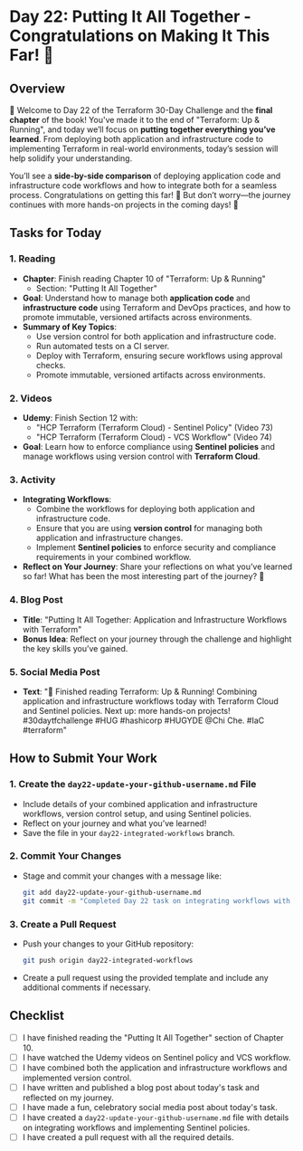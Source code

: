 # Day 22: Putting It All Together - Congratulations on Making It This Far! 🎉

## Overview

🎉 Welcome to Day 22 of the Terraform 30-Day Challenge and the **final chapter** of the book! You've made it to the end of "Terraform: Up & Running", and today we’ll focus on **putting together everything you’ve learned**. From deploying both application and infrastructure code to implementing Terraform in real-world environments, today’s session will help solidify your understanding.

You’ll see a **side-by-side comparison** of deploying application code and infrastructure code workflows and how to integrate both for a seamless process. Congratulations on getting this far! 🚀 But don’t worry—the journey continues with more hands-on projects in the coming days! 💪

## Tasks for Today

### 1. **Reading**
   - **Chapter**: Finish reading Chapter 10 of "Terraform: Up & Running"
     - Section: "Putting It All Together"
   - **Goal**: Understand how to manage both **application code** and **infrastructure code** using Terraform and DevOps practices, and how to promote immutable, versioned artifacts across environments.
   - **Summary of Key Topics**:
     - Use version control for both application and infrastructure code.
     - Run automated tests on a CI server.
     - Deploy with Terraform, ensuring secure workflows using approval checks.
     - Promote immutable, versioned artifacts across environments.

### 2. **Videos**
   - **Udemy**: Finish Section 12 with:
     - "HCP Terraform (Terraform Cloud) - Sentinel Policy" (Video 73)
     - "HCP Terraform (Terraform Cloud) - VCS Workflow" (Video 74)
   - **Goal**: Learn how to enforce compliance using **Sentinel policies** and manage workflows using version control with **Terraform Cloud**.

### 3. **Activity**
   - **Integrating Workflows**:
     - Combine the workflows for deploying both application and infrastructure code.
     - Ensure that you are using **version control** for managing both application and infrastructure changes.
     - Implement **Sentinel policies** to enforce security and compliance requirements in your combined workflow.
   - **Reflect on Your Journey**: Share your reflections on what you’ve learned so far! What has been the most interesting part of the journey? 🚀

### 4. **Blog Post**
   - **Title**: "Putting It All Together: Application and Infrastructure Workflows with Terraform"
   - **Bonus Idea**: Reflect on your journey through the challenge and highlight the key skills you’ve gained.

### 5. **Social Media Post**
   - **Text**: "🎉 Finished reading Terraform: Up & Running! Combining application and infrastructure workflows today with Terraform Cloud and Sentinel policies. Next up: more hands-on projects! #30daytfchallenge #HUG #hashicorp #HUGYDE @Chi Che. #IaC #terraform"

## How to Submit Your Work

### 1. **Create the `day22-update-your-github-username.md` File**
   - Include details of your combined application and infrastructure workflows, version control setup, and using Sentinel policies.
   - Reflect on your journey and what you’ve learned!
   - Save the file in your `day22-integrated-workflows` branch.

### 2. **Commit Your Changes**
   - Stage and commit your changes with a message like:
     ```bash
     git add day22-update-your-github-username.md
     git commit -m "Completed Day 22 task on integrating workflows with Terraform"
     ```

### 3. **Create a Pull Request**
   - Push your changes to your GitHub repository:
     ```bash
     git push origin day22-integrated-workflows
     ```
   - Create a pull request using the provided template and include any additional comments if necessary.

## Checklist

- [ ] I have finished reading the "Putting It All Together" section of Chapter 10.
- [ ] I have watched the Udemy videos on Sentinel policy and VCS workflow.
- [ ] I have combined both the application and infrastructure workflows and implemented version control.
- [ ] I have written and published a blog post about today's task and reflected on my journey.
- [ ] I have made a fun, celebratory social media post about today's task.
- [ ] I have created a `day22-update-your-github-username.md` file with details on integrating workflows and implementing Sentinel policies.
- [ ] I have created a pull request with all the required details.
